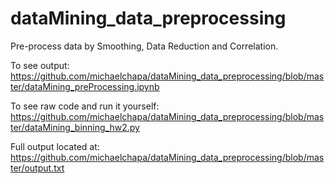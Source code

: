 # dataMining_data_preprocessing
Pre-process data by Smoothing, Data Reduction and Correlation.

To see output: 
https://github.com/michaelchapa/dataMining_data_preprocessing/blob/master/dataMining_preProcessing.ipynb

To see raw code and run it yourself:
https://github.com/michaelchapa/dataMining_data_preprocessing/blob/master/dataMining_binning_hw2.py

Full output located at:
https://github.com/michaelchapa/dataMining_data_preprocessing/blob/master/output.txt
